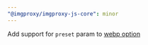 ```yaml
---
"@imgproxy/imgproxy-js-core": minor
---
```


Add support for `preset` param to [webp option](https://docs.imgproxy.net/latest/usage/processing#webp-options)
